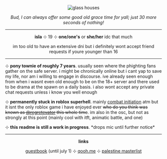 <p align="center"><img src="https://raw.githubusercontent.com/glass-houses/glass-houses/main/glass%20houses.png" alt="glass houses""></p>
<p align="center"><i>Bud, I can always offer some good old grace time for yall; just 30 more seconds of nothing!</i></p>
<hr class="dashed">
<p align="center"><b>isla</b> ⊹ 19 ⊹ <b>one/one's</b> or <b>she/her</b> idc that much</p>
<p align="center">im too old to have an extensive dni but i definitely wont accept friend requests if youre younger than 16</p>
<hr class="dashed">
<p>⊹ <b>pony townie of roughly 7 years</b>. usually seen where the phighting fans gather on the safe server. i might be chronically online but i cant yap to save my life, nor am i willing to engage in discourse. ive already seen enough from when i wasnt even old enough to be on the 18+ server and there used to be drama at the spawn on a daily basis. i also wont accept any private chat requests unless i know you well enough</p>
<p>⊹ <b>permanently stuck in roblox superhell</b>. mainly <a href="https://www.roblox.com/games/13559635034/Combat-Initiation">combat initiation</a> atm but it isnt the only roblox game i have enjoyed ever <s>who do you think was known as <a href="https://"https://github.com/regretevator">@regretevator</a> this whole time</s>. im also in the osc, but not as strongly at this point (mainly cool with itft, animatic battle, and one)</p>
<p>⊹ <b>this readme is still a work in progress</b>. *drops mic until further notice*</p>
<hr class="dashed">
<p align="center"><b>links</b></p>
<p align="center"><a href="https://plesen.123guestbook.com/">guestbook</a> (until july 1) ⊹ <a href="https://qooh.me/malpractice">qooh.me</a> ⊹ <a href="https://www.tumblr.com/palipunk/698216767541133313/">palestine masterlist</a></p>
